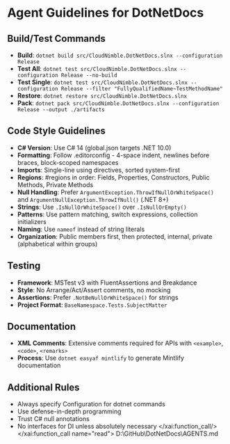 # Agent Guidelines for DotNetDocs

## Build/Test Commands
- **Build**: `dotnet build src/CloudNimble.DotNetDocs.slnx --configuration Release`
- **Test All**: `dotnet test src/CloudNimble.DotNetDocs.slnx --configuration Release --no-build`
- **Test Single**: `dotnet test src/CloudNimble.DotNetDocs.slnx --configuration Release --filter "FullyQualifiedName~TestMethodName"`
- **Restore**: `dotnet restore src/CloudNimble.DotNetDocs.slnx`
- **Pack**: `dotnet pack src/CloudNimble.DotNetDocs.slnx --configuration Release --output ./artifacts`

## Code Style Guidelines
- **C# Version**: Use C# 14 (global.json targets .NET 10.0)
- **Formatting**: Follow .editorconfig - 4-space indent, newlines before braces, block-scoped namespaces
- **Imports**: Single-line using directives, sorted system-first
- **Regions**: #regions in order: Fields, Properties, Constructors, Public Methods, Private Methods
- **Null Handling**: Prefer `ArgumentException.ThrowIfNullOrWhiteSpace()` and `ArgumentNullException.ThrowIfNull()` (.NET 8+)
- **Strings**: Use `.IsNullOrWhiteSpace()` over `.IsNullOrEmpty()`
- **Patterns**: Use pattern matching, switch expressions, collection initializers
- **Naming**: Use `nameof` instead of string literals
- **Organization**: Public members first, then protected, internal, private (alphabetical within groups)

## Testing
- **Framework**: MSTest v3 with FluentAssertions and Breakdance
- **Style**: No Arrange/Act/Assert comments, no mocking
- **Assertions**: Prefer `.NotBeNullOrWhiteSpace()` for strings
- **Project Format**: `BaseNamespace.Tests.SubjectMatter`

## Documentation
- **XML Comments**: Extensive comments required for APIs with `<example>`, `<code>`, `<remarks>`
- **Process**: Use `dotnet easyaf mintlify` to generate Mintlify documentation

## Additional Rules
- Always specify Configuration for dotnet commands
- Use defense-in-depth programming
- Trust C# null annotations
- No interfaces for DI unless absolutely necessary</content>
</xai:function_call/>
</xai:function_call name="read">
<parameter name="filePath">D:\GitHub\DotNetDocs\AGENTS.md
